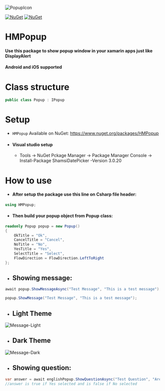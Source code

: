 ![PopupIcon](https://user-images.githubusercontent.com/76768870/189304544-4df7f15d-876d-4646-b16c-4cb174cdd00f.png)

[![NuGet](https://img.shields.io/nuget/v/HMPopup.svg)](https://www.nuget.org/packages/HMPopup/) 
[![NuGet](https://img.shields.io/nuget/dt/HMPopup.svg)](https://www.nuget.org/packages/HMPopup/)

# HMPopup
#### Use this package to show popup window in your xamarin apps just like DisplayAlert
#### Android and iOS supported

# Class structure
```csharp
public class Popup : IPopup
```

# Setup
- `HMPopup` Available on NuGet: https://www.nuget.org/packages/HMPopup
- #### Visual studio setup
	- Tools -> NuGet Pckage Manager -> Package Manager Console -> Install-Package ShamsiDatePicker -Version 3.0.20

# How to use
- #### After setup the package use this line on Csharp file header: 
```csharp
using HMPopup;
```
- #### Then build your popup object from Popup class:
```csharp
readonly Popup popup = new Popup()
{
    OkTitle = "Ok",
    CancelTitle = "Cancel",
    NoTitle = "No",
    YesTitle = "Yes",
    SelectTitle = "Select",
    FlowDirection = FlowDirection.LeftToRight
};
```
- ## Showing message:
```csharp
await popup.ShowMessageAsync("Test Message", "This is a test message");
```
```csharp
popup.ShowMessage("Test Message", "This is a test message");
```
- ## Light Theme

![Message-Light](https://user-images.githubusercontent.com/76768870/192133645-3cf3067a-b497-4e08-a589-765178bf80cd.jpg)

- ## Dark Theme

![Message-Dark](https://user-images.githubusercontent.com/76768870/192133649-95179515-03b6-4e37-9a24-c17095c0a6b6.jpg)

- ## Showing question:
```csharp
var answer = await englishPopup.ShowQuestionAsync("Test Question", "Are you sure?");
//answer is true if Yes selected and is false if No selected
```

```
